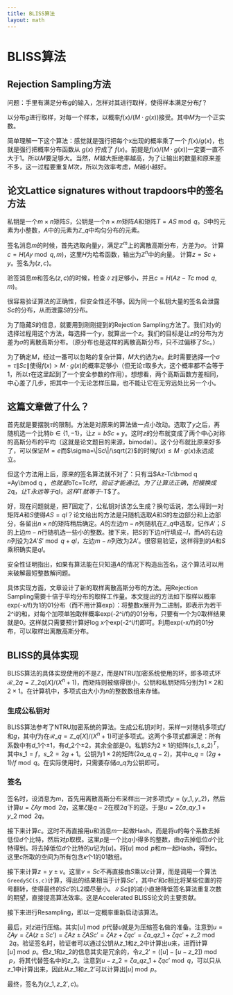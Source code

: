 ```yaml
---
title: BLISS算法
layout: math
---
```


# BLISS算法

## Rejection Sampling方法

问题：手里有满足分布$g$的输入，怎样对其进行取样，使得样本满足分布$f$？

以分布$g$进行取样，对每一个样本，以概率$f(x)/(M\cdot g(x))$接受。其中$M$为一个正实数。

简单理解一下这个算法：感觉就是强行把每个x出现的概率乘了一个 $f(x)/g(x)$，也就是强行把概率分布函数从 $g(x)$ 拧成了 $f(x)$。前提是$f(x)/(M\cdot g(x))$一定要一直不大于1。所以$M$要足够大。当然，$M$越大拒绝率越高，为了让输出的数量和原来差不多，这一过程要重复$M$次，所以为效率考虑，$M$越小越好。

## 论文Lattice signatures without trapdoors中的签名方法

私钥是一个$m\times n$矩阵$S$，公钥是一个$n\times m$矩阵$A$和矩阵$T=AS\bmod{q}$。$S$中的元素为小整数，$A$中的元素为$\mathbb{Z}\_q$中均匀分布的元素。

签名消息$m$的时候，首先选取向量$y$，满足$\mathbb{Z}^m$上的离散高斯分布，方差为$\sigma$。
计算$c=H(Ay\bmod{q},m)$，这里$H$为哈希函数，输出为$\mathbb{Z}^n$中的向量。
计算$z=Sc+y$。签名为$(z,c)$。

验签消息$m$和签名$(z,c)$的时候，检查$\|z\|$足够小，并且$c=H(Az-Tc\bmod{q},m)$。

很容易验证算法的正确性，但安全性还不够。因为同一个私钥大量的签名会泄露$Sc$的分布，从而泄露$S$的分布。

为了隐藏$S$的信息，就要用到刚刚提到的Rejection Sampling方法了。我们对$y$的选择过程用这个方法，每选择一个$y$，就算出一个$z$。我们的目标是让$z$的分布为方差为$\sigma$的离散高斯分布。（原分布也是这样的离散高斯分布，只不过偏移了$Sc$。）

为了确定$M$，经过一番可以忽略的复杂计算，$M$大约选为$e$。此时需要选择一个$\sigma=\tau\|Sc\|$使得$f(x)>M\cdot g(x)$的概率足够小（但无论$\tau$取多大，这个概率都不会等于1，所以$\tau$在这里起到了一个安全参数的作用）。想想看，两个高斯函数方差相同，中心差了几步，把其中一个无论怎样压扁，也不能让它在无穷远处比另一个小。

## 这篇文章做了什么？

首先就是要摆脱$\tau$的限制。方法是对原来的算法做一点小改动。选取了$y$之后，再随机选一个比特$b\in\{1,-1\}$，让$z=bSc+y$。这时$z$的分布就变成了两个中心对称的高斯分布的平均（这就是论文题目的来源，bimodal）。这个分布就比原来好多了，可以保证$M=e$而$\sigma=\|Sc\|/\sqrt{2}$的时候$f(x)\leq M\cdot g(x)$永远成立。

但这个方法用上后，原来的签名算法就不对了：只有当$Az-Tc\bmod q =Ay\bmod q $，也就是$bTc=Tc$时，验证才能通过。为了让算法正确，把模换成$2q$，让$T$永远等于$qI$，这样$T$就等于$-T$了。

好，现在问题就是，把$T$固定了，公私钥对该怎么生成？换句话说，怎么得到一对矩阵$A$和$S$使得$AS=qI$？论文给出的方法是只随机选取$A$和$S$的左边部分和上边部分，各留出$n\times n$的矩阵稍后确定。$A$的左边$m-n$列随机在$\mathbb{Z}\_q$中选取，记作$A'$；$S$的上边$m-n$行随机选一些小的整数。接下来，把$S$的下边$n$行填成$-I$，而$A$的右边$n$列设为$2A'S'\bmod q+qI$，左边$m-n$列改为$2A'$。很容易验证，这样得到的$A$和$S$乘积确实是$qI$。

安全性证明指出，如果有算法能在只知道$A$的情况下构造出签名，这个算法可以用来破解最短整数解问题。

具体实现方面，文章设计了新的取样离散高斯分布的方法。用Rejection Sampling需要十倍于平均分布的取样工作量。本文提出的方法如下取样以概率exp(-x/f)为1的01分布（而不用计算exp）：将整数x展开为二进制，即表示为若干2^i的和，对每个加项单独取样概率exp(-2^i/f)的01分布，只要有一个为0取样结果就是0。这样就只需要预计算好log x个exp(-2^i/f)即可。利用exp(-x/f)的01分布，可以取样出离散高斯分布。

## BLISS的具体实现

BLISS算法的具体实现使用的不是$\mathbb{Z}$，而是NTRU加密系统使用的环，即多项式环$\mathcal{R}\_{2q}=\mathbb{Z}\_{2q}[X]/(X^n+1)$，而矩阵则被缩得很小，公钥和私钥矩阵分别为$1\times2$和$2\times1$。在计算机中，多项式由大小为$n$的整数数组来存储。

### 生成公私钥对

BLISS算法参考了NTRU加密系统的算法。生成公私钥对时，采样一对随机多项式$f$和$g$，其中$f$为在$\mathcal{R}\_q=\mathbb{Z}\_q[X]/(X^n+1)$可逆多项式。这两个多项式都满足：所有系数中有$d\_1$个$\pm1$，有$d\_2$个$\pm2$，其余全部是$0$。私钥$S$为$2\times1$的矩阵$(s\_1,s\_2)^T$，其中$s\_1=f$，$s\_2=2g+1$。公钥为$1\times2$的矩阵$(2a\_q,q-2)$，其中$a\_q=(2g+1)/f\bmod{q}$。在实际使用时，只需要存储$a\_q$为公钥即可。

### 签名

签名时，设消息为$m$，首先用离散高斯分布采样出一对多项式$y=(y\_1,y\_2)$，然后计算$u=\zeta Ay\bmod 2q$，这里$\zeta$是$q-2$在模$2q$下的逆。于是$u=2\zeta a\_q y\_1 + y\_2\bmod 2q$。

接下来计算$c$。这时不再直接用$u$和消息$m$一起做Hash，而是将$u$的每个系数去掉低位$d$个比特，然后对$p$取模。这里$p$是一个比$q$小得多的整数，由$q$去掉低位$d$个比特得到。将去掉低位$d$个比特的$u$记为$[u]$。将$[u]\bmod p$和$m$一起Hash，得到$c$。这里$c$所取的空间为所有包含$\kappa$个1的01数组。

接下来计算$z=y\pm v$。这里$v=Sc$不再直接由$S$乘以$c$计算，而是调用一个算法`GreedySC(s,c)`计算，得出的结果相当于计算$Sc'$，其中$c'$和$c$相比将某些位置的符号翻转，使得最终的$Sc'$的L2模尽量小。$\|Sc\|$的减小直接降低签名算法重复次数的期望，直接提高算法效率。这是Accelerated BLISS论文的主要贡献。

接下来进行Resampling，即以一定概率重新启动该算法。

最后，对$z$进行压缩。其实$[u]\bmod p$代替$u$就是为压缩签名做的准备。注意到$u=\zeta Ay=\zeta A(z\pm Sc')=\zeta Az\pm\zeta ASc'=\zeta Az+\zeta qc'=\zeta a\_q z\_1+\zeta qc'+z\_2\bmod 2q$。验证签名时，验证者可以通过公钥从$z\_1$和$z\_2$中计算出$u$来，进而计算$[u]\bmod p$。但$z\_1$和$z\_2$的信息其实是冗余的，令$z\_2'=([u]-[u-z\_2])\bmod p$，将其代替签名中的$z\_2$。注意到$u-z\_2=\zeta a\_q z\_1+\zeta qc'\bmod q$，可以只从$z\_1$中计算出来，因此从$z\_1$和$z\_2'$可以计算出$[u]\bmod p$。

最终，签名为$(z\_1,z\_2',c)$。
